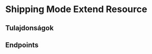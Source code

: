# Shipping Mode Extend Resource

## Tulajdonságok

<ResourceProperties :resource="'shipping_mode_extend'" :lang="'hu'"/>

## Endpoints

[//]: <> (GET ENDPOINT)
<ResourceEndpoint :resource="'shipping_mode_extend'" :endpoint="'get'" :lang="'hu'">

<template v-slot:responseJSON>

<<< @/docs/fixtures/api/shipping_mode_extend/response/json/get_id.json

</template>

<template v-slot:responseXML>

<<< @/docs/fixtures/api/shipping_mode_extend/response/xml/get_id.xml

</template>

</ResourceEndpoint>

[//]: <> (GETCOLLECTION ENDPOINT)
<ResourceEndpoint :resource="'shipping_mode_extend'" :endpoint="'getCollection'" :lang="'hu'">

<template v-slot:responseJSON>

<<< @/docs/fixtures/api/shipping_mode_extend/response/json/get_page.json

</template>

<template v-slot:responseXML>

<<< @/docs/fixtures/api/shipping_mode_extend/response/xml/get_page.xml

</template>

</ResourceEndpoint>

[//]: <> (POST ENDPOINT)
<ResourceEndpoint :resource="'shipping_mode_extend'" :endpoint="'post'" :lang="'hu'">

<template v-slot:request>

<<< @/docs/fixtures/api/shipping_mode_extend/request/post.json

</template>

<template v-slot:responseJSON>

<<< @/docs/fixtures/api/shipping_mode_extend/response/json/get_id.json

</template>

<template v-slot:responseXML>

<<< @/docs/fixtures/api/shipping_mode_extend/response/xml/get_id.xml

</template>

</ResourceEndpoint>

[//]: <> (PUT ENDPOINT)
<ResourceEndpoint :resource="'shipping_mode_extend'" :endpoint="'put'" :lang="'hu'">

<template v-slot:request>

<<< @/docs/fixtures/api/shipping_mode_extend/request/put.json

</template>

<template v-slot:responseJSON>

<<< @/docs/fixtures/api/shipping_mode_extend/response/json/get_id.json

</template>

<template v-slot:responseXML>

<<< @/docs/fixtures/api/shipping_mode_extend/response/xml/get_id.xml

</template>

</ResourceEndpoint>

[//]: <> (DELETE ENDPOINT)
<ResourceEndpoint :resource="'shipping_mode_extend'" :endpoint="'delete'" :lang="'hu'"/>

